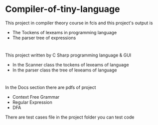 # Compiler-of-tiny-language
This project in compiler theory course in fcis and this project's output is 
* The Tockens of lexeams in programming language 
* The parser tree of expressions
# 
This project written by C Sharp programming language & GUI
* In the Scanner class the tockens of lexeams of language
* In the parser class the tree of lexeams of language
#
In the Docs  section there are pdfs of project 
* Context Free Grammar
* Regular Expression
* DFA

There are test cases file in the project folder you can test code

